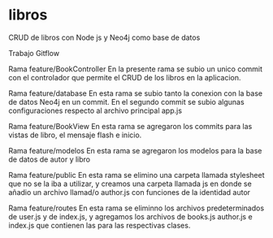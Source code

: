 # libros
CRUD de libros con Node js y Neo4j como base de datos 

Trabajo Gitflow

Rama feature/BookController
En la presente rama se subio un unico commit con el controlador que permite el CRUD de los libros en la aplicacion.

Rama feature/database
En esta rama se subio tanto la conexion con la base de datos Neo4j en un commit. En el segundo commit se subio algunas configuraciones respecto al archivo principal app.js 

Rama feature/BookView
En esta rama se agregaron los commits para las vistas de libro, el mensaje flash e inicio.

Rama feature/modelos
En esta rama se agregaron los modelos para la base de datos de autor y libro

Rama feature/public
En esta rama se elimino una carpeta llamada stylesheet que no se la iba a utilizar, y creamos una carpeta llamada js en donde se añadio un archivo llamad/o author.js con funciones de la identidad autor

Rama feature/routes 
En esta rama se eliminno los archivos predeterminados de user.js y de index.js, y agregamos los archivos de books.js author.js e index.js
que contienen las para las respectivas clases. 
